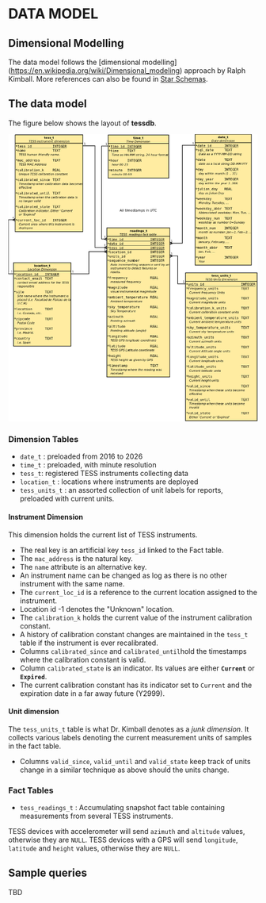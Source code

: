 # DATA MODEL

## Dimensional Modelling

The data model follows the [dimensional modelling]
(https://en.wikipedia.org/wiki/Dimensional_modeling) approach by Ralph Kimball. 
More references can also be found in [Star Schemas](https://en.wikipedia.org/wiki/Star_schema).

## The data model

The figure below shows the layout of **tessdb**.

![TESS Database Model](tessdb-full.png)

### Dimension Tables

* `date_t`      : preloaded from 2016 to 2026
* `time_t`      : preloaded, with minute resolution
* `tess_t`: registered TESS instruments collecting data
* `location_t`  : locations where instruments are deployed
* `tess_units_t`     : an assorted collection of unit labels for reports, preloaded with current units.

#### Instrument Dimension

This dimension holds the current list of TESS instruments. 

* The real key is an artificial key `tess_id` linked to the Fact table.
* The `mac_address` is the natural key.
* The `name` attribute is an alternative key. 
* An instrument name can be changed as log as there is no other instrument with the same name.
* The `current_loc_id` is a reference to the current location assigned to the instrument.
* Location id -1 denotes the "Unknown" location.
* The `calibration_k` holds the current value of the instrument calibration constant.
* A history of calibration constant changes are maintained in the `tess_t` table
if the instrument is ever recalibrated. 
* Columns `calibrated_since` and `calibrated_until`hold the timestamps where the calibration constant is valid. 
* Column `calibrated_state` is an indicator. Its values are either **`Current`** or **`Expired`**. 
* The current calibration constant has its indicator set to `Current` and the expiration date in a far away future (Y2999).

#### Unit dimension

The `tess_units_t` table is what Dr. Kimball denotes as a *junk dimension*. It collects various labels denoting
the current measurement units of samples in the fact table. 

* Columns `valid_since`, `valid_until` and `valid_state` keep track of units change in a similar technique as above should the units change.

### Fact Tables

* `tess_readings_t` : Accumulating snapshot fact table containing measurements from several TESS instruments.

TESS devices with accelerometer will send `azimuth` and `altitude` values, otherwise they are `NULL`.
TESS devices with a GPS will send `longitude`, `latitude` and `height` values, otherwise they are `NULL`.

## Sample queries

TBD

